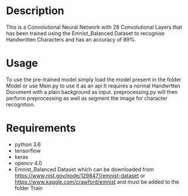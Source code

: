 # Description
This is a Convolutional Neural Network with 28 Convolutional Layers that has been trained using the Emnist_Balanced Dataset to recognise Handwritten Characters and has an accuracy of 89%.

# Usage
To use the pre-trained model simply load the model present in the folder Model or use Main.py to use it as an api
It requires a normal Handwrtten Document with a plain background as input.
preprocessing.py will then perform preprocessing as well as segment the image for character recognition.

# Requirements
- python 3.6
- tensorflow
- keras
- opencv 4.0
- Emnist_Balanced Dataset which can be downloaded from https://www.nist.gov/node/1298471/emnist-dataset or https://www.kaggle.com/crawford/emnist and must be added to the folder Train
